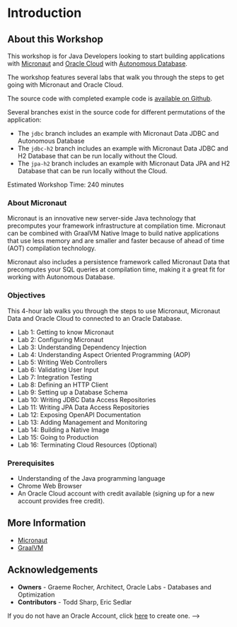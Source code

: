 # Introduction

## About this Workshop

This workshop is for Java Developers looking to start building applications with [Micronaut](https://micronaut.io) and [Oracle Cloud](https://www.oracle.com/cloud/) with [Autonomous Database](https://www.oracle.com/autonomous-database/).

The workshop features several labs that walk you through the steps to get going with Micronaut and Oracle Cloud.

The source code with completed example code is [available on Github](https://github.com/graemerocher/micronaut-oraclecloud-workshop).

Several branches exist in the source code for different permutations of the application:

* The `jdbc` branch includes an example with Micronaut Data JDBC and Autonomous Database
* The `jdbc-h2` branch includes an example with Micronaut Data JDBC and H2 Database that can be run locally without the Cloud.
* The `jpa-h2` branch includes an example with Micronaut Data JPA and H2 Database that can be run locally without the Cloud.

Estimated Workshop Time: 240 minutes

### About Micronaut

Micronaut is an innovative new server-side Java technology that precomputes your framework infrastructure at compilation time. Micronaut can be combined with GraalVM Native Image to build native applications that use less memory and are smaller and faster because of ahead of time (AOT) compilation technology.

Micronaut also includes a persistence framework called Micronaut Data that precomputes your SQL queries at compilation time, making it a great fit for working with Autonomous Database.

### Objectives
This 4-hour lab walks you through the steps to use Micronaut, Micronaut Data and Oracle Cloud to connected to an Oracle Database.

- Lab 1: Getting to know Micronaut
- Lab 2: Configuring Micronaut
- Lab 3: Understanding Dependency Injection
- Lab 4: Understanding Aspect Oriented Programming (AOP)
- Lab 5: Writing Web Controllers
- Lab 6: Validating User Input
- Lab 7: Integration Testing
- Lab 8: Defining an HTTP Client
- Lab 9: Setting up a Database Schema
- Lab 10: Writing JDBC Data Access Repositories
- Lab 11: Writing JPA Data Access Repositories
- Lab 12: Exposing OpenAPI Documentation
- Lab 13: Adding Management and Monitoring
- Lab 14: Building a Native Image
- Lab 15: Going to Production
- Lab 16: Terminating Cloud Resources (Optional)

### Prerequisites
- Understanding of the Java programming language
- Chrome Web Browser
- An Oracle Cloud account with credit available (signing up for a new account provides free credit).

## More Information
- [Micronaut](https://micronaut.io/)
- [GraalVM](https://www.graalvm.org/)

## Acknowledgements
- **Owners** - Graeme Rocher, Architect, Oracle Labs - Databases and Optimization
- **Contributors** - Todd Sharp, Eric Sedlar

If you do not have an Oracle Account, click [here](https://profile.oracle.com/myprofile/account/create-account.jspx) to create one. -->
